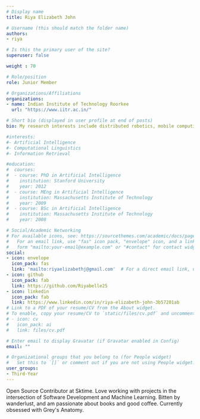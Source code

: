```yaml
---
# Display name
title: Riya Elizabeth John

# Username (this should match the folder name)
authors:
- riya

# Is this the primary user of the site?
superuser: false

weight : 70

# Role/position
role: Junior Member

# Organizations/Affiliations
organizations:
- name: Indian Institute of Technology Roorkee
  url: "https://www.iitr.ac.in/"

# Short bio (displayed in user profile at end of posts)
bio: My research interests include distributed robotics, mobile computing and programmable matter.

#interests:
#- Artificial Intelligence
#- Computational Linguistics
#- Information Retrieval

#education:
#  courses:
#  - course: PhD in Artificial Intelligence
#    institution: Stanford University
#    year: 2012
#  - course: MEng in Artificial Intelligence
#    institution: Massachusetts Institute of Technology
#    year: 2009
#  - course: BSc in Artificial Intelligence
#    institution: Massachusetts Institute of Technology
#    year: 2008

# Social/Academic Networking
# For available icons, see: https://sourcethemes.com/academic/docs/page-builder/#icons
#   For an email link, use "fas" icon pack, "envelope" icon, and a link in the
#   form "mailto:your-email@example.com" or "#contact" for contact widget.
social:
- icon: envelope
  icon_pack: fas
  link: 'mailto:riyaelizabethj@gmail.com'  # For a direct email link, use "mailto:test@example.org".
- icon: github
  icon_pack: fab
  link: https://github.com/Riyabelle25
- icon: linkedin
  icon_pack: fab
  link: https://www.linkedin.com/in/riya-elizabeth-john-3b57201ab
# Link to a PDF of your resume/CV from the About widget.
# To enable, copy your resume/CV to `static/files/cv.pdf` and uncomment the lines below.
# - icon: cv
#   icon_pack: ai
#   link: files/cv.pdf

# Enter email to display Gravatar (if Gravatar enabled in Config)
email: ""

# Organizational groups that you belong to (for People widget)
#   Set this to `[]` or comment out if you are not using People widget.
user_groups:
- Third-Year
---
```


Open Source Contributor at Sktime. Love working with projects in the intersection of Software Development and Machine Learning. Bitten by wanderlust, and am passionate about books and good coffee. Currently obsessed with Grey's Anatomy.

